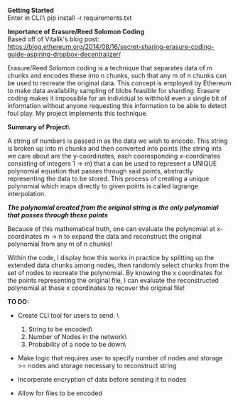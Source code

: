 **Getting Started**\
Enter in CLI:\ 
pip install -r requirements.txt

**Importance of Erasure/Reed Solomon Coding**\
Based off of Vitalik's blog post: \
https://blog.ethereum.org/2014/08/16/secret-sharing-erasure-coding-guide-aspiring-dropbox-decentralizer/

Erasure/Reed Solomon coding is a technique that separates data of m chunks and encodes these into n chunks, such that any m of n chunks can be used 
to recreate the original data.  This concept is employed by Ethereum to make data availability sampling of blobs feasible for sharding.  Erasure
coding makes it impossible for an individual to withhold even a single bit of information without anyone requesting this information to be able to
detect foul play.
My project implements this technique. 

**Summary of Project**\

A string of numbers is passed in as the data we wish to encode.  This string is broken up into m chunks and then converted into points (the string ints
we care about are the y-coordinates, each cooresponding x-coordinates consisting of integers 1 -> m) that a can 
be used to represent a UNIQUE polynomial equation that passes through said points, abstractly representing the data to be stored.
This process of creating a unique polynomial which maps directly to given points is called lagrange interpolation.   

***The polynomial created from the original string is the only polynomial that passes through these points***

Because of this mathematical truth, one can evaluate the polynomial at x-coordinates m -> n to expand the data and reconstruct the original polynomial
from any m of n chunks!

Within the code, I display how this works in practice by splitting up the extended data chunks among nodes, then randomly select chunks from the set
of nodes to recreate the polynomial.  By knowing the x coordinates for the points representing the original file, I can evaluate the reconstructed
polynomial at these x coordinates to recover the original file!

**TO DO:**
- Create CLI tool for users to send: \ 
    1. String to be encoded\
    2. Number of Nodes in the network\
    3. Probability of a node to be down\

- Make logic that requires user to specify number of nodes and storage >= nodes and storage necessary to reconstruct string
- Incorperate encryption of data before sending it to nodes
- Allow for files to be encoded